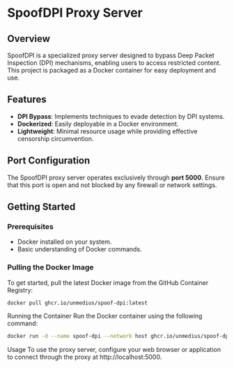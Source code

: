 # SpoofDPI Proxy Server

## Overview

SpoofDPI is a specialized proxy server designed to bypass Deep Packet Inspection (DPI) mechanisms, enabling users to access restricted content. This project is packaged as a Docker container for easy deployment and use.

## Features

- **DPI Bypass**: Implements techniques to evade detection by DPI systems.
- **Dockerized**: Easily deployable in a Docker environment.
- **Lightweight**: Minimal resource usage while providing effective censorship circumvention.

## Port Configuration

The SpoofDPI proxy server operates exclusively through **port 5000**. Ensure that this port is open and not blocked by any firewall or network settings.

## Getting Started

### Prerequisites

- Docker installed on your system.
- Basic understanding of Docker commands.

### Pulling the Docker Image

To get started, pull the latest Docker image from the GitHub Container Registry:

```bash
docker pull ghcr.io/unmedius/spoof-dpi:latest
```

Running the Container
Run the Docker container using the following command:

```bash
docker run -d --name spoof-dpi --network host ghcr.io/unmedius/spoof-dpi:latest
```

Usage
To use the proxy server, configure your web browser or application to connect through the proxy at http://localhost:5000.
